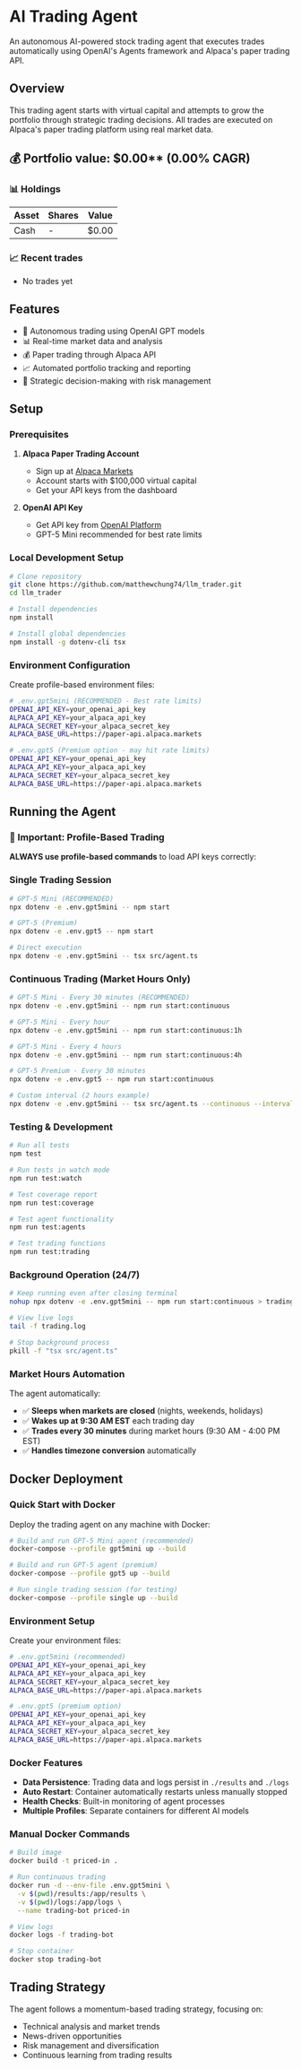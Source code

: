 # AI Trading Agent

An autonomous AI-powered stock trading agent that executes trades automatically using OpenAI's Agents framework and Alpaca's paper trading API.

## Overview

This trading agent starts with virtual capital and attempts to grow the portfolio through strategic trading decisions. All trades are executed on Alpaca's paper trading platform using real market data.

<!-- auto start -->

## 💰 Portfolio value: $0.00** (0.00% CAGR)

### 📊 Holdings

| Asset | Shares | Value |
|-------|--------|-------|
| Cash | - | $0.00 |


### 📈 Recent trades

- No trades yet

<!-- auto end -->

## Features

- 🤖 Autonomous trading using OpenAI GPT models
- 📊 Real-time market data and analysis
- 💰 Paper trading through Alpaca API
- 📈 Automated portfolio tracking and reporting
- 🧠 Strategic decision-making with risk management

## Setup

### Prerequisites
1. **Alpaca Paper Trading Account**
   - Sign up at [Alpaca Markets](https://app.alpaca.markets/paper/dashboard/overview)
   - Account starts with $100,000 virtual capital
   - Get your API keys from the dashboard

2. **OpenAI API Key**
   - Get API key from [OpenAI Platform](https://platform.openai.com/api-keys)
   - GPT-5 Mini recommended for best rate limits

### Local Development Setup
```bash
# Clone repository
git clone https://github.com/matthewchung74/llm_trader.git
cd llm_trader

# Install dependencies
npm install

# Install global dependencies
npm install -g dotenv-cli tsx
```

### Environment Configuration

Create profile-based environment files:

```bash
# .env.gpt5mini (RECOMMENDED - Best rate limits)
OPENAI_API_KEY=your_openai_api_key
ALPACA_API_KEY=your_alpaca_api_key
ALPACA_SECRET_KEY=your_alpaca_secret_key
ALPACA_BASE_URL=https://paper-api.alpaca.markets

# .env.gpt5 (Premium option - may hit rate limits)
OPENAI_API_KEY=your_openai_api_key
ALPACA_API_KEY=your_alpaca_api_key
ALPACA_SECRET_KEY=your_alpaca_secret_key
ALPACA_BASE_URL=https://paper-api.alpaca.markets
```

## Running the Agent

### 🚨 Important: Profile-Based Trading
**ALWAYS use profile-based commands** to load API keys correctly:

### Single Trading Session
```bash
# GPT-5 Mini (RECOMMENDED)
npx dotenv -e .env.gpt5mini -- npm start

# GPT-5 (Premium)
npx dotenv -e .env.gpt5 -- npm start

# Direct execution
npx dotenv -e .env.gpt5mini -- tsx src/agent.ts
```

### Continuous Trading (Market Hours Only)
```bash
# GPT-5 Mini - Every 30 minutes (RECOMMENDED)
npx dotenv -e .env.gpt5mini -- npm run start:continuous

# GPT-5 Mini - Every hour
npx dotenv -e .env.gpt5mini -- npm run start:continuous:1h

# GPT-5 Mini - Every 4 hours
npx dotenv -e .env.gpt5mini -- npm run start:continuous:4h

# GPT-5 Premium - Every 30 minutes
npx dotenv -e .env.gpt5 -- npm run start:continuous

# Custom interval (2 hours example)
npx dotenv -e .env.gpt5mini -- tsx src/agent.ts --continuous --interval=2
```

### Testing & Development
```bash
# Run all tests
npm test

# Run tests in watch mode
npm run test:watch

# Test coverage report
npm run test:coverage

# Test agent functionality
npm run test:agents

# Test trading functions
npm run test:trading
```

### Background Operation (24/7)
```bash
# Keep running even after closing terminal
nohup npx dotenv -e .env.gpt5mini -- npm run start:continuous > trading.log 2>&1 &

# View live logs
tail -f trading.log

# Stop background process
pkill -f "tsx src/agent.ts"
```

### Market Hours Automation
The agent automatically:
- ✅ **Sleeps when markets are closed** (nights, weekends, holidays)
- ✅ **Wakes up at 9:30 AM EST** each trading day
- ✅ **Trades every 30 minutes** during market hours (9:30 AM - 4:00 PM EST)
- ✅ **Handles timezone conversion** automatically

## Docker Deployment

### Quick Start with Docker

Deploy the trading agent on any machine with Docker:

```bash
# Build and run GPT-5 Mini agent (recommended)
docker-compose --profile gpt5mini up --build

# Build and run GPT-5 agent (premium)
docker-compose --profile gpt5 up --build

# Run single trading session (for testing)
docker-compose --profile single up --build
```

### Environment Setup

Create your environment files:

```bash
# .env.gpt5mini (recommended)
OPENAI_API_KEY=your_openai_api_key
ALPACA_API_KEY=your_alpaca_api_key
ALPACA_SECRET_KEY=your_alpaca_secret_key
ALPACA_BASE_URL=https://paper-api.alpaca.markets

# .env.gpt5 (premium option)
OPENAI_API_KEY=your_openai_api_key
ALPACA_API_KEY=your_alpaca_api_key
ALPACA_SECRET_KEY=your_alpaca_secret_key
ALPACA_BASE_URL=https://paper-api.alpaca.markets
```

### Docker Features

- **Data Persistence**: Trading data and logs persist in `./results` and `./logs`
- **Auto Restart**: Container automatically restarts unless manually stopped
- **Health Checks**: Built-in monitoring of agent processes
- **Multiple Profiles**: Separate containers for different AI models

### Manual Docker Commands

```bash
# Build image
docker build -t priced-in .

# Run continuous trading
docker run -d --env-file .env.gpt5mini \
  -v $(pwd)/results:/app/results \
  -v $(pwd)/logs:/app/logs \
  --name trading-bot priced-in

# View logs
docker logs -f trading-bot

# Stop container
docker stop trading-bot
```

## Trading Strategy

The agent follows a momentum-based trading strategy, focusing on:
- Technical analysis and market trends
- News-driven opportunities
- Risk management and diversification
- Continuous learning from trading results
